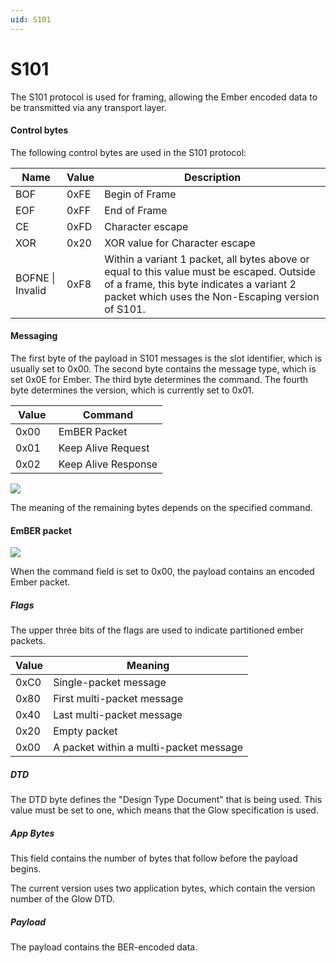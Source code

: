 ```yaml
---
uid: S101
---
```


# S101

The S101 protocol is used for framing, allowing the Ember encoded data to be transmitted via any transport layer.

#### Control bytes

The following control bytes are used in the S101 protocol:

| Name             | Value | Description                                                                                                                                                                                |
|------------------|-------|--------------------------------------------------------------------------------------------------------------------------------------------------------------------------------------------|
| BOF              | 0xFE  | Begin of Frame                                                                                                                                                                             |
| EOF              | 0xFF  | End of Frame                                                                                                                                                                               |
| CE               | 0xFD  | Character escape                                                                                                                                                                           |
| XOR              | 0x20  | XOR value for Character escape                                                                                                                                                             |
| BOFNE \| Invalid | 0xF8  | Within a variant 1 packet, all bytes above or equal to this value must be escaped. Outside of a frame, this byte indicates a variant 2 packet which uses the Non-Escaping version of S101. |

#### Messaging

The first byte of the payload in S101 messages is the slot identifier, which is usually set to 0x00. The second byte contains the message type, which is set 0x0E for Ember. The third byte determines the command. The fourth byte determines the version, which is currently set to 0x01.

| Value   | Command             |
|---------|---------------------|
| 0x00    | EmBER Packet        |
| 0x01    | Keep Alive Request  |
| 0x02    | Keep Alive Response |

![](~/develop/images/EmberPlusMessaging1.jpg)

The meaning of the remaining bytes depends on the specified command.

#### EmBER packet

![](~/develop/images/EmberPlusPacket.jpg)

When the command field is set to 0x00, the payload contains an encoded Ember packet.

##### Flags

The upper three bits of the flags are used to indicate partitioned ember packets.

| Value | Meaning                                |
|-------|----------------------------------------|
| 0xC0  | Single-packet message                  |
| 0x80  | First multi-packet message             |
| 0x40  | Last multi-packet message              |
| 0x20  | Empty packet                           |
| 0x00  | A packet within a multi-packet message |

##### DTD

The DTD byte defines the "Design Type Document" that is being used. This value must be set to one, which means that the Glow specification is used.

##### App Bytes

This field contains the number of bytes that follow before the payload begins.

The current version uses two application bytes, which contain the version number of the Glow DTD.

##### Payload

The payload contains the BER-encoded data.

